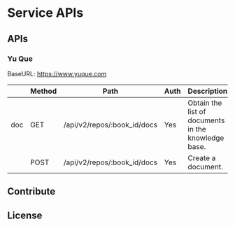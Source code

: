 # Service APIs

## APIs

### Yu Que

BaseURL: https://www.yuque.com

|    | Method | Path | Auth  | Description |
| -----  |  -----  | -----  |  -----  | -----   |
| doc  | GET |  /api/v2/repos/:book_id/docs  | Yes |  Obtain the list of documents in the knowledge base. |
|      | POST | /api/v2/repos/:book_id/docs  | Yes | Create a document. |






## Contribute


## License
